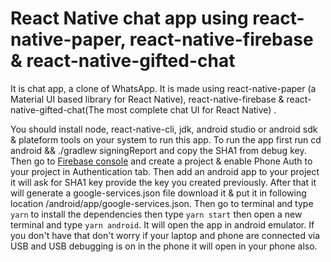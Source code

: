 # React Native chat app using react-native-paper, react-native-firebase & react-native-gifted-chat 
It is chat app, a clone of WhatsApp. It is made using react-native-paper (a Material UI based library for React Native), react-native-firebase & react-native-gifted-chat(The most complete chat UI for React Native) .

You should install node, react-native-cli, jdk, android studio or android sdk & plateform tools on your system to run this app.
To run the app first run cd android && ./gradlew signingReport and copy the SHA1 from debug key. Then go to [Firebase console](https://console.firebase.google.com) and create a project & enable Phone Auth to your project in Authentication tab. Then add an android app to your project it will ask for SHA1 key provide the key you created previously. After that it will generate a google-services.json file download it & put it in following location /android/app/google-services.json. Then go to terminal and type `yarn` to install the dependencies then type `yarn start` then open a new terminal and type `yarn android`. It will open the app in android emulator. If you don't have that don't worry if your laptop and phone are connected via USB and USB debugging is on in the phone it will open in your phone also.
